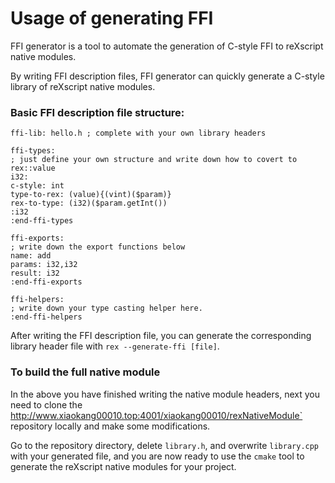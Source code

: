 # Usage of generating FFI

FFI generator is a tool to automate the generation of C-style FFI to reXscript native modules.

By writing FFI description files, FFI generator can quickly generate a C-style library of reXscript native modules.

### Basic FFI description file structure:

```rexffi
ffi-lib: hello.h ; complete with your own library headers

ffi-types:
; just define your own structure and write down how to covert to rex::value
i32:
c-style: int
type-to-rex: (value){(vint)($param)}
rex-to-type: (i32)($param.getInt())
:i32
:end-ffi-types

ffi-exports:
; write down the export functions below
name: add
params: i32,i32
result: i32
:end-ffi-exports

ffi-helpers:
; write down your type casting helper here.
:end-ffi-helpers
```

After writing the FFI description file, you can generate the corresponding library header file with `rex --generate-ffi [file]`.

### To build the full native module

In the above you have finished writing the native module headers, next you need to clone the http://www.xiaokang00010.top:4001/xiaokang00010/rexNativeModule` repository locally and make some modifications.

Go to the repository directory, delete `library.h`, and overwrite `library.cpp` with your generated file, and you are now ready to use the `cmake` tool to generate the reXscript native modules for your project.